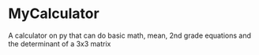# MyCalculator
A calculator on py that can do basic math, mean, 2nd grade equations and the determinant of a 3x3 matrix
